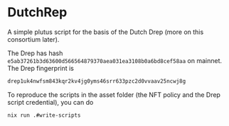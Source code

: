 # DutchRep
A simple plutus script for the basis of the Dutch Drep (more on this consortium later).

The Drep has hash `e5ab37261b3d63600d566564879370aea031ea3108b0a6bd8cef58aa` on mainnet. The Drep fingerprint is
```bash
drep1uk4nwfsm843kqr2kv4jg0yms46srr633pzc2d0vvaav25ncwj8g
```

To reproduce the scripts in the asset folder (the NFT policy and the Drep script credential), you can do
```bash
nix run .#write-scripts
```
